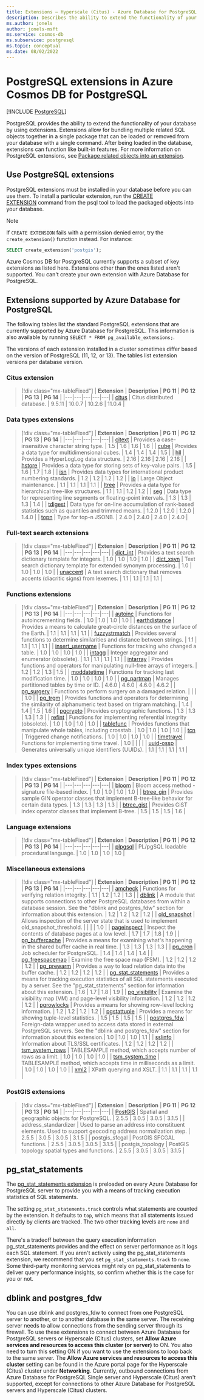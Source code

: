 ```yaml
---
title: Extensions – Hyperscale (Citus) - Azure Database for PostgreSQL
description: Describes the ability to extend the functionality of your database by using extensions in Azure Cosmos DB for PostgreSQL
ms.author: jonels
author: jonels-msft
ms.service: cosmos-db
ms.subservice: postgresql
ms.topic: conceptual
ms.date: 08/02/2022
---
```

# PostgreSQL extensions in Azure Cosmos DB for PostgreSQL

[!INCLUDE [PostgreSQL](../includes/appliesto-postgresql.md)]

PostgreSQL provides the ability to extend the functionality of your database by using extensions. Extensions allow for bundling multiple related SQL objects together in a single package that can be loaded or removed from your database with a single command. After being loaded in the database, extensions can function like built-in features. For more information on PostgreSQL extensions, see [Package related objects into an extension](https://www.postgresql.org/docs/current/static/extend-extensions.html).

## Use PostgreSQL extensions

PostgreSQL extensions must be installed in your database before you can use them. To install a particular extension, run the [CREATE EXTENSION](https://www.postgresql.org/docs/current/static/sql-createextension.html) command from the psql tool to load the packaged objects into your database.

> [!NOTE]
> If `CREATE EXTENSION` fails with a permission denied error, try the
> `create_extension()` function instead. For instance:
>
> ```sql
> SELECT create_extension('postgis');
> ```

Azure Cosmos DB for PostgreSQL currently supports a subset of key extensions as listed here. Extensions other than the ones listed aren't supported. You can't create your own extension with Azure Database for PostgreSQL.

## Extensions supported by Azure Database for PostgreSQL

The following tables list the standard PostgreSQL extensions that are currently supported by Azure Database for PostgreSQL. This information is also available by running `SELECT * FROM pg_available_extensions;`.

The versions of each extension installed in a cluster sometimes differ based on the version of PostgreSQL (11, 12, or 13). The tables list extension versions per database version.

### Citus extension

> [!div class="mx-tableFixed"]
> | **Extension** | **Description** | **PG 11** | **PG 12** | **PG 13** | **PG 14** |
> |---|---|---|---|---|
> | [citus](https://github.com/citusdata/citus) | Citus distributed database. | 9.5.11 | 10.0.7 | 10.2.6 | 11.0.4 |

### Data types extensions

> [!div class="mx-tableFixed"]
> | **Extension** | **Description** | **PG 11** | **PG 12** | **PG 13** | **PG 14** |
> |---|---|---|---|---|
> | [citext](https://www.postgresql.org/docs/current/static/citext.html) | Provides a case-insensitive character string type. | 1.5 | 1.6 | 1.6 | 1.6 |
> | [cube](https://www.postgresql.org/docs/current/static/cube.html) | Provides a data type for multidimensional cubes. | 1.4 | 1.4 | 1.4 | 1.5 |
> | [hll](https://github.com/citusdata/postgresql-hll) | Provides a HyperLogLog data structure. | 2.16 | 2.16 | 2.16 | 2.16 |
> | [hstore](https://www.postgresql.org/docs/current/static/hstore.html) | Provides a data type for storing sets of key-value pairs. | 1.5 | 1.6 | 1.7 | 1.8 |
> | [isn](https://www.postgresql.org/docs/current/static/isn.html) | Provides data types for international product numbering standards. | 1.2 | 1.2 | 1.2 | 1.2 |
> | [lo](https://www.postgresql.org/docs/current/lo.html) | Large Object maintenance. | 1.1 | 1.1 | 1.1 | 1.1 |
> | [ltree](https://www.postgresql.org/docs/current/static/ltree.html) | Provides a data type for hierarchical tree-like structures. | 1.1 | 1.1 | 1.2 | 1.2 |
> | [seg](https://www.postgresql.org/docs/current/seg.html) | Data type for representing line segments or floating-point intervals. | 1.3 | 1.3 | 1.3 | 1.4 |
> | [tdigest](https://github.com/tvondra/tdigest) | Data type for on-line accumulation of rank-based statistics such as quantiles and trimmed means. | 1.2.0 | 1.2.0 | 1.2.0 | 1.4.0 |
> | [topn](https://github.com/citusdata/postgresql-topn/) | Type for top-n JSONB. | 2.4.0 | 2.4.0 | 2.4.0 | 2.4.0 |

### Full-text search extensions

> [!div class="mx-tableFixed"]
> | **Extension** | **Description** | **PG 11** | **PG 12** | **PG 13** | **PG 14** |
> |---|---|---|---|---|
> | [dict\_int](https://www.postgresql.org/docs/current/static/dict-int.html) | Provides a text search dictionary template for integers. | 1.0 | 1.0 | 1.0 | 1.0 |
> | [dict\_xsyn](https://www.postgresql.org/docs/current/dict-xsyn.html) | Text search dictionary template for extended synonym processing. | 1.0 | 1.0 | 1.0 | 1.0 |
> | [unaccent](https://www.postgresql.org/docs/current/static/unaccent.html) | A text search dictionary that removes accents (diacritic signs) from lexemes. | 1.1 | 1.1 | 1.1 | 1.1 |

### Functions extensions

> [!div class="mx-tableFixed"]
> | **Extension** | **Description** | **PG 11** | **PG 12** | **PG 13** | **PG 14** |
> |---|---|---|---|---|
> | [autoinc](https://www.postgresql.org/docs/current/contrib-spi.html#id-1.11.7.45.7) | Functions for autoincrementing fields. | 1.0 | 1.0 | 1.0 | 1.0 |
> | [earthdistance](https://www.postgresql.org/docs/current/static/earthdistance.html) | Provides a means to calculate great-circle distances on the surface of the Earth. | 1.1 | 1.1 | 1.1 | 1.1 |
> | [fuzzystrmatch](https://www.postgresql.org/docs/current/static/fuzzystrmatch.html) | Provides several functions to determine similarities and distance between strings. | 1.1 | 1.1 | 1.1 | 1.1 |
> | [insert\_username](https://www.postgresql.org/docs/current/contrib-spi.html#id-1.11.7.45.8) | Functions for tracking who changed a table. | 1.0 | 1.0 | 1.0 | 1.0 |
> | [intagg](https://www.postgresql.org/docs/current/intagg.html) | Integer aggregator and enumerator (obsolete). | 1.1 | 1.1 | 1.1 | 1.1 |
> | [intarray](https://www.postgresql.org/docs/current/static/intarray.html) | Provides functions and operators for manipulating null-free arrays of integers. | 1.2 | 1.2 | 1.3 | 1.5 |
> | [moddatetime](https://www.postgresql.org/docs/current/contrib-spi.html#id-1.11.7.45.9) | Functions for tracking last modification time. | 1.0 | 1.0 | 1.0 | 1.0 |
> | [pg\_partman](https://pgxn.org/dist/pg_partman/doc/pg_partman.html) | Manages partitioned tables by time or ID. | 4.6.0 | 4.6.0 | 4.6.0 | 4.6.2 |
> | [pg\_surgery](https://www.postgresql.org/docs/current/pgsurgery.html) | Functions to perform surgery on a damaged relation. |     |     |     | 1.0 |
> | [pg\_trgm](https://www.postgresql.org/docs/current/static/pgtrgm.html) | Provides functions and operators for determining the similarity of alphanumeric text based on trigram matching. | 1.4 | 1.4 | 1.5 | 1.6 |
> | [pgcrypto](https://www.postgresql.org/docs/current/static/pgcrypto.html) | Provides cryptographic functions. | 1.3 | 1.3 | 1.3 | 1.3 |
> | [refint](https://www.postgresql.org/docs/current/contrib-spi.html#id-1.11.7.45.5) | Functions for implementing referential integrity (obsolete). | 1.0 | 1.0 | 1.0 | 1.0 |
> | [tablefunc](https://www.postgresql.org/docs/current/static/tablefunc.html) | Provides functions that manipulate whole tables, including crosstab. | 1.0 | 1.0 | 1.0 | 1.0 |
> | [tcn](https://www.postgresql.org/docs/current/tcn.html) | Triggered change notifications. | 1.0 | 1.0 | 1.0 | 1.0 |
> | [timetravel](https://www.postgresql.org/docs/current/contrib-spi.html#id-1.11.7.45.6) | Functions for implementing time travel. | 1.0 | | | |
> | [uuid-ossp](https://www.postgresql.org/docs/current/static/uuid-ossp.html) | Generates universally unique identifiers (UUIDs). | 1.1 | 1.1 | 1.1 | 1.1 |

### Index types extensions

> [!div class="mx-tableFixed"]
> | **Extension** | **Description** | **PG 11** | **PG 12** | **PG 13** | **PG 14** |
> |---|---|---|---|---|
> | [bloom](https://www.postgresql.org/docs/current/bloom.html) | Bloom access method - signature file-based index. | 1.0 | 1.0 | 1.0 | 1.0 |
> | [btree\_gin](https://www.postgresql.org/docs/current/static/btree-gin.html) | Provides sample GIN operator classes that implement B-tree-like behavior for certain data types. | 1.3 | 1.3 | 1.3 | 1.3 |
> | [btree\_gist](https://www.postgresql.org/docs/current/static/btree-gist.html) | Provides GiST index operator classes that implement B-tree. | 1.5 | 1.5 | 1.5 | 1.6 |

### Language extensions

> [!div class="mx-tableFixed"]
> | **Extension** | **Description** | **PG 11** | **PG 12** | **PG 13** | **PG 14** |
> |---|---|---|---|---|
> | [plpgsql](https://www.postgresql.org/docs/current/static/plpgsql.html) | PL/pgSQL loadable procedural language. | 1.0 | 1.0 | 1.0 | 1.0 |

### Miscellaneous extensions

> [!div class="mx-tableFixed"]
> | **Extension** | **Description** | **PG 11** | **PG 12** | **PG 13** | **PG 14** |
> |---|---|---|---|---|
> | [amcheck](https://www.postgresql.org/docs/current/amcheck.html) | Functions for verifying relation integrity. | 1.1 | 1.2 | 1.2 | 1.3 |
> | [dblink](https://www.postgresql.org/docs/current/dblink.html) | A module that supports connections to other PostgreSQL databases from within a database session. See the "dblink and postgres_fdw" section for information about this extension. | 1.2 | 1.2 | 1.2 | 1.2 |
> | [old\_snapshot](https://www.postgresql.org/docs/current/oldsnapshot.html) | Allows inspection of the server state that is used to implement old_snapshot_threshold. |     |     |     | 1.0 |
> | [pageinspect](https://www.postgresql.org/docs/current/pageinspect.html) | Inspect the contents of database pages at a low level. | 1.7 | 1.7 | 1.8 | 1.9 |
> | [pg\_buffercache](https://www.postgresql.org/docs/current/static/pgbuffercache.html) | Provides a means for examining what's happening in the shared buffer cache in real time. | 1.3 | 1.3 | 1.3 | 1.3 |
> | [pg\_cron](https://github.com/citusdata/pg_cron) | Job scheduler for PostgreSQL. | 1.4 | 1.4 | 1.4 | 1.4 |
> | [pg\_freespacemap](https://www.postgresql.org/docs/current/pgfreespacemap.html) | Examine the free space map (FSM). | 1.2 | 1.2 | 1.2 | 1.2 |
> | [pg\_prewarm](https://www.postgresql.org/docs/current/static/pgprewarm.html) | Provides a way to load relation data into the buffer cache. | 1.2 | 1.2 | 1.2 | 1.2 |
> | [pg\_stat\_statements](https://www.postgresql.org/docs/current/static/pgstatstatements.html) | Provides a means for tracking execution statistics of all SQL statements executed by a server. See the "pg_stat_statements" section for information about this extension. | 1.6 | 1.7 | 1.8 | 1.9 |
> | [pg\_visibility](https://www.postgresql.org/docs/current/pgvisibility.html) | Examine the visibility map (VM) and page-level visibility information. | 1.2 | 1.2 | 1.2 | 1.2 |
> | [pgrowlocks](https://www.postgresql.org/docs/current/static/pgrowlocks.html) | Provides a means for showing row-level locking information. | 1.2 | 1.2 | 1.2 | 1.2 |
> | [pgstattuple](https://www.postgresql.org/docs/current/static/pgstattuple.html) | Provides a means for showing tuple-level statistics. | 1.5 | 1.5 | 1.5 | 1.5 |
> | [postgres\_fdw](https://www.postgresql.org/docs/current/static/postgres-fdw.html) | Foreign-data wrapper used to access data stored in external PostgreSQL servers. See the "dblink and postgres_fdw" section for information about this extension.| 1.0 | 1.0 | 1.0 | 1.1 |
> | [sslinfo](https://www.postgresql.org/docs/current/sslinfo.html) | Information about TLS/SSL certificates. | 1.2 | 1.2 | 1.2 | 1.2 |
> | [tsm\_system\_rows](https://www.postgresql.org/docs/current/tsm-system-rows.html) | TABLESAMPLE method, which accepts number of rows as a limit. | 1.0 | 1.0 | 1.0 | 1.0 |
> | [tsm\_system\_time](https://www.postgresql.org/docs/current/tsm-system-time.html) | TABLESAMPLE method, which accepts time in milliseconds as a limit. | 1.0 | 1.0 | 1.0 | 1.0 |
> | [xml2](https://www.postgresql.org/docs/current/xml2.html) | XPath querying and XSLT. | 1.1 | 1.1 | 1.1 | 1.1 |


### PostGIS extensions

> [!div class="mx-tableFixed"]
> | **Extension** | **Description** | **PG 11** | **PG 12** | **PG 13** | **PG 14** |
> |---|---|---|---|---|
> | [PostGIS](https://www.postgis.net/) | Spatial and geographic objects for PostgreSQL. | 2.5.5 | 3.0.5 | 3.0.5 | 3.1.5 |
> | address\_standardizer | Used to parse an address into constituent elements. Used to support geocoding address normalization step. | 2.5.5 | 3.0.5 | 3.0.5 | 3.1.5 |
> | postgis\_sfcgal | PostGIS SFCGAL functions. | 2.5.5 | 3.0.5 | 3.0.5 | 3.1.5 |
> | postgis\_topology | PostGIS topology spatial types and functions. | 2.5.5 | 3.0.5 | 3.0.5 | 3.1.5 |


## pg_stat_statements
The [pg\_stat\_statements extension](https://www.postgresql.org/docs/current/pgstatstatements.html) is preloaded on every Azure Database for PostgreSQL server to provide you with a means of tracking execution statistics of SQL statements.

The setting `pg_stat_statements.track` controls what statements are counted by the extension. It defaults to `top`, which means that all statements issued directly by clients are tracked. The two other tracking levels are `none` and `all`.

There's a tradeoff between the query execution information pg_stat_statements provides and the effect on server performance as it logs each SQL statement. If you aren't actively using the pg_stat_statements extension, we recommend that you set `pg_stat_statements.track` to `none`. Some third-party monitoring services might rely on pg_stat_statements to deliver query performance insights, so confirm whether this is the case for you or not.

## dblink and postgres_fdw

You can use dblink and postgres\_fdw to connect from one PostgreSQL server to
another, or to another database in the same server.  The receiving server needs
to allow connections from the sending server through its firewall.  To use
these extensions to connect between Azure Database for PostgreSQL servers or
Hyperscale (Citus) clusters, set **Allow Azure services and resources to
access this cluster (or server)** to ON.  You also need to turn this
setting ON if you want to use the extensions to loop back to the same server.
The **Allow Azure services and resources to access this cluster** setting
can be found in the Azure portal page for the Hyperscale (Citus) cluster
under **Networking**.  Currently, outbound connections from Azure Database for
PostgreSQL Single server and Hyperscale (Citus) aren't supported, except for
connections to other Azure Database for PostgreSQL servers and Hyperscale
(Citus) clusters.
